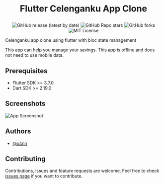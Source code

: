 # <p align="center">Flutter Celenganku App Clone</p>

<p align="center">
<img alt="GitHub release (latest by date)" src="https://img.shields.io/github/v/release/x4nn/flutter_celenganku_app_clone">
<img alt="GitHub Repo stars" src="https://img.shields.io/github/stars/x4nn/flutter_celenganku_app_clone?style=social">
<img alt="GitHub forks" src="https://img.shields.io/github/forks/x4nn/flutter_celenganku_app_clone?style=social">
<img alt="MIT License" src="https://img.shields.io/badge/License-MIT-green.svg">
</p>

Celenganku app clone using flutter with bloc state management

This app can help you manage your savings. This app is offline and does not need to use mobile data.


## Prerequisites

- Flutter SDK >= 3.7.0
- Dart SDK >= 2.19.0


## Screenshots

![App Screenshot](https://github.com/x4nn/flutter_celenganku_app_clone/raw/master/screenshots/screenshot-1.png)


## Authors

- [@x4nn](https://www.github.com/x4nn)


## Contributing

Contributions, issues and feature requests are welcome.
Feel free to check [issues page](https://github.com/x4nn/flutter_celenganku_app_clone/issues) if you want to contribute.

